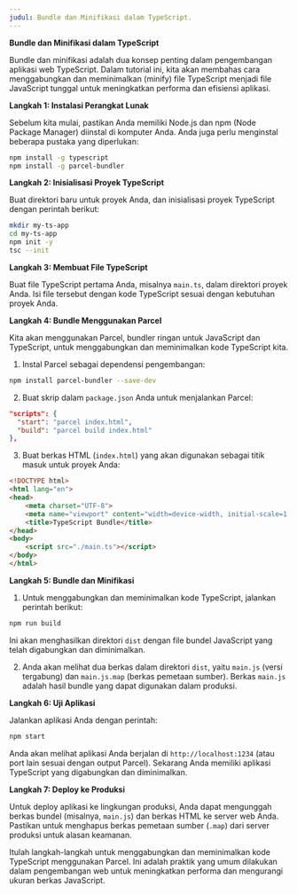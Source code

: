 ```yaml
---
judul: Bundle dan Minifikasi dalam TypeScript.
---
```


**Bundle dan Minifikasi dalam TypeScript**

Bundle dan minifikasi adalah dua konsep penting dalam pengembangan aplikasi web TypeScript. Dalam tutorial ini, kita akan membahas cara menggabungkan dan meminimalkan (minify) file TypeScript menjadi file JavaScript tunggal untuk meningkatkan performa dan efisiensi aplikasi.

**Langkah 1: Instalasi Perangkat Lunak**

Sebelum kita mulai, pastikan Anda memiliki Node.js dan npm (Node Package Manager) diinstal di komputer Anda. Anda juga perlu menginstal beberapa pustaka yang diperlukan:

```bash
npm install -g typescript
npm install -g parcel-bundler
```

**Langkah 2: Inisialisasi Proyek TypeScript**

Buat direktori baru untuk proyek Anda, dan inisialisasi proyek TypeScript dengan perintah berikut:

```bash
mkdir my-ts-app
cd my-ts-app
npm init -y
tsc --init
```

**Langkah 3: Membuat File TypeScript**

Buat file TypeScript pertama Anda, misalnya `main.ts`, dalam direktori proyek Anda. Isi file tersebut dengan kode TypeScript sesuai dengan kebutuhan proyek Anda.

**Langkah 4: Bundle Menggunakan Parcel**

Kita akan menggunakan Parcel, bundler ringan untuk JavaScript dan TypeScript, untuk menggabungkan dan meminimalkan kode TypeScript kita.

1. Instal Parcel sebagai dependensi pengembangan:

```bash
npm install parcel-bundler --save-dev
```

2. Buat skrip dalam `package.json` Anda untuk menjalankan Parcel:

```json
"scripts": {
  "start": "parcel index.html",
  "build": "parcel build index.html"
},
```

3. Buat berkas HTML (`index.html`) yang akan digunakan sebagai titik masuk untuk proyek Anda:

```html
<!DOCTYPE html>
<html lang="en">
<head>
    <meta charset="UTF-8">
    <meta name="viewport" content="width=device-width, initial-scale=1.0">
    <title>TypeScript Bundle</title>
</head>
<body>
    <script src="./main.ts"></script>
</body>
</html>
```

**Langkah 5: Bundle dan Minifikasi**

1. Untuk menggabungkan dan meminimalkan kode TypeScript, jalankan perintah berikut:

```bash
npm run build
```

Ini akan menghasilkan direktori `dist` dengan file bundel JavaScript yang telah digabungkan dan diminimalkan.

2. Anda akan melihat dua berkas dalam direktori `dist`, yaitu `main.js` (versi tergabung) dan `main.js.map` (berkas pemetaan sumber). Berkas `main.js` adalah hasil bundle yang dapat digunakan dalam produksi.

**Langkah 6: Uji Aplikasi**

Jalankan aplikasi Anda dengan perintah:

```bash
npm start
```

Anda akan melihat aplikasi Anda berjalan di `http://localhost:1234` (atau port lain sesuai dengan output Parcel). Sekarang Anda memiliki aplikasi TypeScript yang digabungkan dan diminimalkan.

**Langkah 7: Deploy ke Produksi**

Untuk deploy aplikasi ke lingkungan produksi, Anda dapat mengunggah berkas bundel (misalnya, `main.js`) dan berkas HTML ke server web Anda. Pastikan untuk menghapus berkas pemetaan sumber (`.map`) dari server produksi untuk alasan keamanan.

Itulah langkah-langkah untuk menggabungkan dan meminimalkan kode TypeScript menggunakan Parcel. Ini adalah praktik yang umum dilakukan dalam pengembangan web untuk meningkatkan performa dan mengurangi ukuran berkas JavaScript.